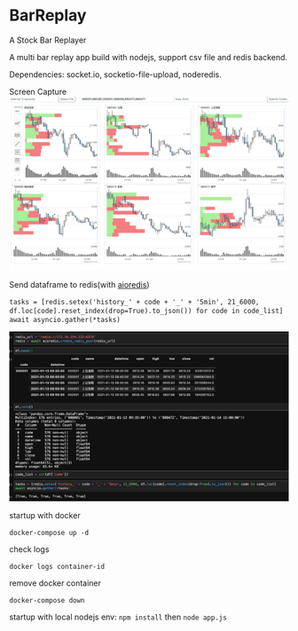 # BarReplay
 A Stock Bar Replayer

A multi bar replay app build with nodejs, support csv file and redis backend.

Dependencies: socket.io, socketio-file-upload, noderedis.

Screen Capture
![screen capture](img/image.png)

Send dataframe to redis(with [aioredis](https://github.com/aio-libs/aioredis))
```
tasks = [redis.setex('history_' + code + '_' + '5min', 21_6000, df.loc[code].reset_index(drop=True).to_json()) for code in code_list]
await asyncio.gather(*tasks)
```
![send df to reids](img/send-df-to-redis.png)

startup with docker
```
docker-compose up -d
```
check logs
```
docker logs container-id
```
remove docker container
```
docker-compose down
```

startup with local nodejs env:
```npm install``` then ```node app.js```
